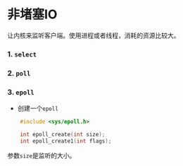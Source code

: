 # 非堵塞IO

让内核来监听客户端。使用进程或者线程，消耗的资源比较大。
### 1. `select`
### 2. `poll`

### 3. `epoll`
+ 创建一个`epoll`
```c
    #include <sys/epoll.h>

    int epoll_create(int size);
    int epoll_create1(int flags);
```
参数`size`是监听的大小。


